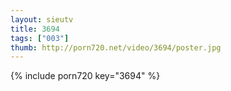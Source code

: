 ```yaml
--- 
layout: sieutv
title: 3694
tags: ["003"]
thumb: http://porn720.net/video/3694/poster.jpg
---
```

{% include porn720 key="3694" %} 
